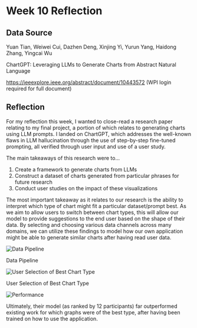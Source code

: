# Week 10 Reflection
## Data Source
Yuan Tian, Weiwei Cui, Dazhen Deng, Xinjing Yi, Yurun Yang, Haidong Zhang, Yingcai Wu

ChartGPT: Leveraging LLMs to Generate Charts from Abstract Natural Language

https://ieeexplore.ieee.org/abstract/document/10443572 (WPI login required for full document)

## Reflection
For my reflection this week, I wanted to close-read a research paper relating to my final project, a portion of which relates to generating charts using LLM prompts. 
I landed on ChartGPT, which addresses the well-known flaws in LLM hallucination through the use of step-by-step fine-tuned prompting, all verified through user input and use of a user study. 

The main takeaways of this research were to...
1. Create a framework to generate charts from LLMs
2. Construct a dataset of charts generated from particular phrases for future research
3. Conduct user studies on the impact of these visualizations

The most important takeaway as it relates to our research is the ability to interpret which type of chart might fit a particular dataset/prompt best. As we aim to allow users to switch between chart types, this will allow our model to provide suggestions to the end user based on the shape of their data. By selecting and choosing various data channels across many domains, we can utilize these findings to model how our own application might be able to generate similar charts after having read user data. 

![Data Pipeline](https://github.com/akerekon/reflections-research/assets/89589162/9b23e62a-dade-4a10-a311-f7310ba00542)

Data Pipeline

![User Selection of Best Chart Type](https://github.com/akerekon/reflections-research/assets/89589162/04f3a960-8b83-4348-a26c-b59ef9f9e71d)

User Selection of Best Chart Type

![Performance](https://github.com/akerekon/reflections-research/assets/89589162/fa460332-56e8-4fcd-9783-cd30a671034c)

Ultimately, their model (as ranked by 12 participants) far outperformed existing work for which graphs were of the best type, after having been trained on how to use the application.
